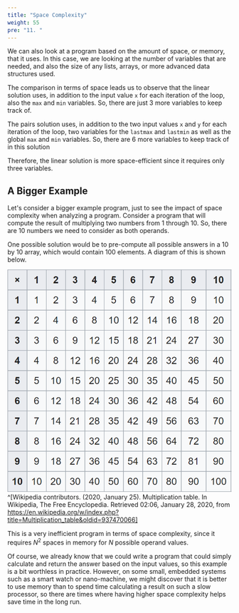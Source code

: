 ```yaml
---
title: "Space Complexity"
weight: 55
pre: "11. "
---
```

We can also look at a program based on the amount of space, or memory, that it uses. In this case, we are looking at the number of variables that are needed, and also the size of any lists, arrays, or more advanced data structures used. 

The comparison in terms of space leads us to observe that the linear solution uses, in addition to the input value `x` for each iteration of the loop, also the `max` and `min` variables. So, there are just 3 more variables to keep track of.  

The pairs solution uses, in addition to the two input values `x` and `y` for each iteration of the loop, two variables for the `lastmax` and `lastmin` as well as the global `max` and `min` variables. So, there are 6 more variables to keep track of in this solution

Therefore, the linear solution is more space-efficient since it requires only three variables.

## A Bigger Example

Let's consider a bigger example program, just to see the impact of space complexity when analyzing a program. Consider a program that will compute the result of multiplying two numbers from $1$ through $10$. So, there are 10 numbers we need to consider as both operands.

One possible solution would be to pre-compute all possible answers in a 10 by 10 array, which would contain 100 elements. A diagram of this is shown below.

![Multiplication Table](/images/3/3.12.mult_table_wiki.png)^[Wikipedia contributors. (2020, January 25). Multiplication table. In Wikipedia, The Free Encyclopedia. Retrieved 02:06, January 28, 2020, from https://en.wikipedia.org/w/index.php?title=Multiplication_table&oldid=937470066]

This is a very inefficient program in terms of space complexity, since it requires $N^2$ spaces in memory for $N$ possible operand values. 

Of course, we already know that we could write a program that could simply calculate and return the answer based on the input values, so this example is a bit worthless in practice. However, on some small, embedded systems such as a smart watch or nano-machine, we might discover that it is better to use memory than to spend time calculating a result on such a slow processor, so there are times where having higher space complexity helps save time in the long run.
